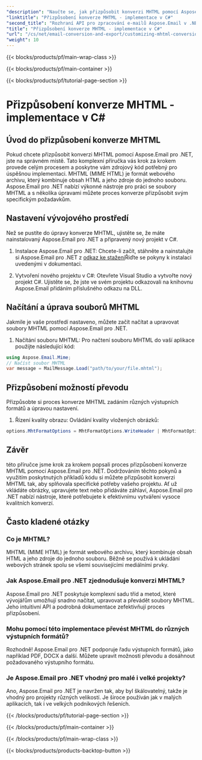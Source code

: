 ```yaml
---
"description": "Naučte se, jak přizpůsobit konverzi MHTML pomocí Aspose.Email pro .NET. Podrobný návod se zdrojovým kódem C#."
"linktitle": "Přizpůsobení konverze MHTML - implementace v C#"
"second_title": "Rozhraní API pro zpracování e-mailů Aspose.Email v .NET"
"title": "Přizpůsobení konverze MHTML - implementace v C#"
"url": "/cs/net/email-conversion-and-export/customizing-mhtml-conversion-csharp-implementation/"
"weight": 10
---
```


{{< blocks/products/pf/main-wrap-class >}}

{{< blocks/products/pf/main-container >}}

{{< blocks/products/pf/tutorial-page-section >}}

# Přizpůsobení konverze MHTML - implementace v C#


## Úvod do přizpůsobení konverze MHTML

Pokud chcete přizpůsobit konverzi MHTML pomocí Aspose.Email pro .NET, jste na správném místě. Tato komplexní příručka vás krok za krokem provede celým procesem a poskytne vám zdrojový kód potřebný pro úspěšnou implementaci. MHTML (MIME HTML) je formát webového archivu, který kombinuje obsah HTML a jeho zdroje do jednoho souboru. Aspose.Email pro .NET nabízí výkonné nástroje pro práci se soubory MHTML a s několika úpravami můžete proces konverze přizpůsobit svým specifickým požadavkům.

## Nastavení vývojového prostředí

Než se pustíte do úpravy konverze MHTML, ujistěte se, že máte nainstalovaný Aspose.Email pro .NET a připravený nový projekt v C#.

1. Instalace Aspose.Email pro .NET:
Chcete-li začít, stáhněte a nainstalujte si Aspose.Email pro .NET z [odkaz ke stažení](https://releases.aspose.com/email/net)Řiďte se pokyny k instalaci uvedenými v dokumentaci.

2. Vytvoření nového projektu v C#:
Otevřete Visual Studio a vytvořte nový projekt C#. Ujistěte se, že jste ve svém projektu odkazovali na knihovnu Aspose.Email přidáním příslušného odkazu na DLL.

## Načítání a úprava souborů MHTML

Jakmile je vaše prostředí nastaveno, můžete začít načítat a upravovat soubory MHTML pomocí Aspose.Email pro .NET.

1. Načítání souboru MHTML:
Pro načtení souboru MHTML do vaší aplikace použijte následující kód:

```csharp
using Aspose.Email.Mime;
// Načíst soubor MHTML
var message = MailMessage.Load("path/to/your/file.mhtml");
```

## Přizpůsobení možností převodu

Přizpůsobte si proces konverze MHTML zadáním různých výstupních formátů a úpravou nastavení.

1. Řízení kvality obrazu:
Ovládání kvality vložených obrázků:

```csharp
options.MhtFormatOptions = MhtFormatOptions.WriteHeader | MhtFormatOptions.HideExtraPrintHeader;
```

## Závěr

této příručce jsme krok za krokem popsali proces přizpůsobení konverze MHTML pomocí Aspose.Email pro .NET. Dodržováním těchto pokynů a využitím poskytnutých příkladů kódu si můžete přizpůsobit konverzi MHTML tak, aby splňovala specifické potřeby vašeho projektu. Ať už vkládáte obrázky, upravujete text nebo přidáváte záhlaví, Aspose.Email pro .NET nabízí nástroje, které potřebujete k efektivnímu vytváření vysoce kvalitních konverzí.

## Často kladené otázky

### Co je MHTML?

MHTML (MIME HTML) je formát webového archivu, který kombinuje obsah HTML a jeho zdroje do jednoho souboru. Běžně se používá k ukládání webových stránek spolu se všemi souvisejícími mediálními prvky.

### Jak Aspose.Email pro .NET zjednodušuje konverzi MHTML?

Aspose.Email pro .NET poskytuje komplexní sadu tříd a metod, které vývojářům umožňují snadno načítat, upravovat a převádět soubory MHTML. Jeho intuitivní API a podrobná dokumentace zefektivňují proces přizpůsobení.

### Mohu pomocí této implementace převést MHTML do různých výstupních formátů?

Rozhodně! Aspose.Email pro .NET podporuje řadu výstupních formátů, jako například PDF, DOCX a další. Můžete upravit možnosti převodu a dosáhnout požadovaného výstupního formátu.

### Je Aspose.Email pro .NET vhodný pro malé i velké projekty?

Ano, Aspose.Email pro .NET je navržen tak, aby byl škálovatelný, takže je vhodný pro projekty různých velikostí. Je široce používán jak v malých aplikacích, tak i ve velkých podnikových řešeních.

{{< /blocks/products/pf/tutorial-page-section >}}

{{< /blocks/products/pf/main-container >}}

{{< /blocks/products/pf/main-wrap-class >}}

{{< blocks/products/products-backtop-button >}}